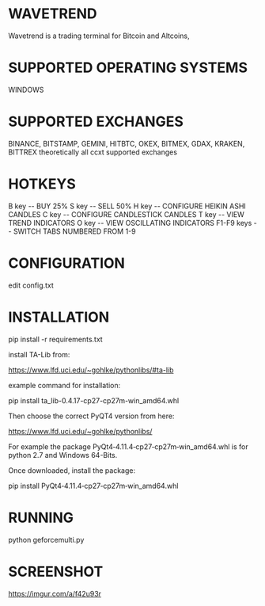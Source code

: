 ﻿WAVETREND
==
Wavetrend is a trading terminal for Bitcoin and Altcoins,

SUPPORTED OPERATING SYSTEMS
==
WINDOWS

SUPPORTED EXCHANGES
==
BINANCE, BITSTAMP, GEMINI, HITBTC, OKEX, BITMEX, GDAX, KRAKEN, BITTREX
theoretically all ccxt supported exchanges

HOTKEYS
==

B key -- BUY 25%
S key -- SELL 50%
H key -- CONFIGURE HEIKIN ASHI CANDLES
C key -- CONFIGURE CANDLESTICK CANDLES
T key -- VIEW TREND INDICATORS
O key -- VIEW OSCILLATING INDICATORS
F1-F9 keys -- SWITCH TABS NUMBERED FROM 1-9

CONFIGURATION
==

edit config.txt

INSTALLATION
==
pip install -r requirements.txt

install TA-Lib from:

https://www.lfd.uci.edu/~gohlke/pythonlibs/#ta-lib

example command for installation:

pip install ta_lib-0.4.17-cp27-cp27m-win_amd64.whl

Then choose the correct PyQT4 version from here:

https://www.lfd.uci.edu/~gohlke/pythonlibs/

For example the package PyQt4‑4.11.4‑cp27‑cp27m‑win_amd64.whl is for python 2.7 and Windows 64-Bits.

Once downloaded, install the package:

pip install PyQt4‑4.11.4‑cp27‑cp27m‑win_amd64.whl

RUNNING
==

python geforcemulti.py

SCREENSHOT
==
https://imgur.com/a/f42u93r

